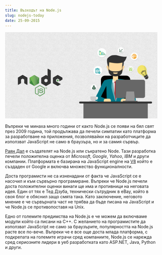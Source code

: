 ```yaml
---
title: Възходът на Node.js
slug: nodejs-today
date: 25-09-2015
---
```


![Node.js today](media/header.jpg)

Въпреки че минаха много години от както Node.js се появи на бял свят през 2009 година,
той продължава да печели симпатии като платформа за разработване на приложения,
позволявайки на разработчиците да използват JavaScript не само в браузъра, но и за самия сървър.

[Раян Дал](https://en.wikipedia.org/wiki/Ryan_Dahl) е създателят на Node.js или съкратено Node.
Тази разработка печели положителна оценка от *Microsoft*, *Google*, *Yahoo*, *IBM* и други компании.
Платформата е базирана на JavaScript engine на [V8](https://developers.google.com/v8) който е създаден от Google и включва множество функционалности.

Доста програмисти не са изненадани от факта че JavaScript се е насочил и към сървърно програмиране.
Въпреки че Node.js печели доста положителни оценки винаги ще има и противници на неговата идея.
Един от тях е Тед Дзуба, технически сътрудник в eBay, който в своя блог е обяснил защо смята така.
Като заключение, неговото мнение е че сървърната част не трябва да бъде писана на JavaScript и че Nodе.js се противопоставя на Unix.

Едно от големите предимства на Node.js e че можем да включваме модули който са писани на C++.
С желанието на програмистите да използват JavaScript не само за браузърите, 
популярността на Node.js расте все по-вече.
Въпреки че е все още доста млада платформа, с подкрепата на големите играчи сред компаниите,
Node.js се нарежда сред сериозните лидери в уеб разработката като ASP.NET, Java, Python и други.